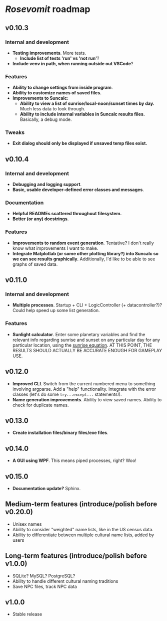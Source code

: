 # *Rosevomit* roadmap

## v0.10.3

### Internal and development

- **Testing improvements**. More tests.
  - **Include list of tests 'run' vs 'not run'**?
- **Include venv in path, when running outside out VSCode**?

### Features

- **Ability to change settings from inside program**.
- **Ability to customize names of saved files.**
- **Improvements to Suncalc:**
  - **Ability to view a list of sunrise/local-noon/sunset times by day.** Much less data to look through.
  - **Ability to include internal variables in Suncalc results files.** Basically, a debug mode.

### Tweaks

- **Exit dialog should only be displayed if unsaved temp files exist.**

## v0.10.4

### Internal and development

- **Debugging and logging support**.
- **Basic, usable developer-defined error classes and messages**.

### Documentation

- **Helpful READMEs scattered throughout filesystem.**
- **Better (or any) docstrings**.

### Features

- **Improvements to random event generation**. Tentative? I don't really know what improvements I want to make.
- **Integrate Matplotlab (or some other plotting library?) into Suncalc so we can see results graphically.** Additionally, I'd like to be able to see graphs of saved data.

## v0.11.0

### Internal and development

- **Multiple processes**. Startup + CLI + LogicController (+ datacontroller?)? Could help speed up some list generation.

### Features

- **Sunlight calculator**. Enter some planetary variables and find the relevant info regarding sunrise and sunset on any particular day for any particular location, using the [sunrise equation](https://en.wikipedia.org/wiki/Sunrise_equation). AT THIS POINT, THE RESULTS SHOULD ACTUALLY BE ACCURATE ENOUGH FOR GAMEPLAY USE.

## v0.12.0

- **Improved CLI**. Switch from the current numbered menu to something involving argparse. Add a "help" functionality. Integrate with the error classes (let's do some ```try...except...``` statements!).
- **Name generation improvements**. Ability to view saved names. Ability to check for duplicate names.

## v0.13.0

- **Create installation files/binary files/exe files**.

## v0.14.0

- **A GUI using WPF**. This means piped processes, right? Woo!

## v0.15.0

- **Documentation update?** Sphinx.

## Medium-term features (introduce/polish before v0.20.0)

- Unisex names
- Ability to consider "weighted" name lists, like in the US census data.
- Ability to differentiate between multiple cultural name lists, added by users

## Long-term features (introduce/polish before v1.0.0)

- SQLite? MySQL? PostgreSQL?
- Ability to handle different cultural naming traditions
- Save NPC files, track NPC data

## v1.0.0

- Stable release